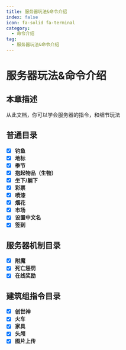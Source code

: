 ```yaml
---
title: 服务器玩法&命令介绍
index: false
icon: fa-solid fa-terminal
category:
  - 命令介绍
tag:
  - 服务器玩法&命令介绍
---
```


# 服务器玩法&命令介绍

## **本章描述**

从此文档，你可以学会服务器的指令，和细节玩法

## **普通目录**

- [x] **钓鱼**
- [x] **地标**
- [x] **季节**
- [x] **抱起物品（生物）**
- [x] **坐下/躺下**
- [x] **彩票**
- [x] **喷漆**
- [x] **烟花**
- [x] **市场**
- [x] **设置中文名**
- [x] **签到**

## **服务器机制目录**
- [x] **附魔**
- [x] **死亡惩罚**
- [x] **在线奖励**

## **建筑组指令目录**
- [x] **创世神**
- [x] **火车**
- [x] **家具**
- [x] **头颅**
- [x] **图片上传**